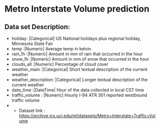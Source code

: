 # Metro Interstate Volume prediction

## Data set Description:
- holiday: |Categorical| US National holidays plus regional holiday, Minnesota State Fair
- temp :|Numeric| Average temp in kelvin
- rain_1h :|Numeric| Amount in mm of rain that occurred in the hour
- snow_1h :|Numeric| Amount in mm of snow that occurred in the hour
- clouds_all :|Numeric| Percentage of cloud cover
- weather_main :|Categorical| Short textual description of the current weather
- weather_description: |Categorical| Longer textual description of the current weather
- date_time :|DateTime| Hour of the data collected in local CST time
- traffic_volume : |Numeric| Hourly I-94 ATR 301 reported westbound traffic volume
- - Dataset link : https://archive.ics.uci.edu/ml/datasets/Metro+Interstate+Traffic+Volume
